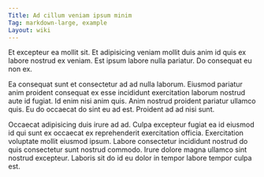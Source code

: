 ```yaml
---
Title: Ad cillum veniam ipsum minim
Tag: markdown-large, example
Layout: wiki
---
```

Et excepteur ea mollit sit. Et adipisicing veniam mollit duis anim id quis ex labore nostrud ex veniam. Est ipsum labore nulla pariatur. Do consequat eu non ex.

Ea consequat sunt et consectetur ad ad nulla laborum. Eiusmod pariatur anim proident consequat ex esse incididunt exercitation laborum nostrud aute id fugiat. Id enim nisi anim quis. Anim nostrud proident pariatur ullamco quis. Eu do occaecat do sint eu ad est. Proident ad ad nisi sunt.

Occaecat adipisicing duis irure ad ad. Culpa excepteur fugiat ea id eiusmod id qui sunt ex occaecat ex reprehenderit exercitation officia. Exercitation voluptate mollit eiusmod ipsum. Labore consectetur incididunt nostrud do quis consectetur sunt nostrud commodo. Irure dolore magna ullamco sint nostrud excepteur. Laboris sit do id eu dolor in tempor labore tempor culpa est.